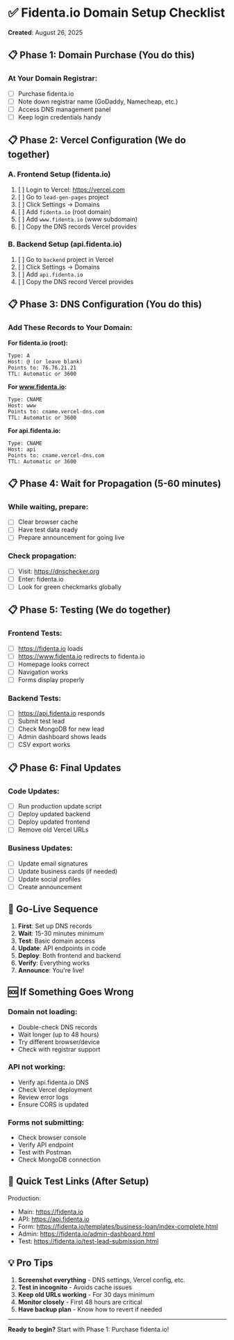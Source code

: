 # ✅ Fidenta.io Domain Setup Checklist
**Created**: August 26, 2025

## 📋 Phase 1: Domain Purchase (You do this)

### At Your Domain Registrar:
- [ ] Purchase fidenta.io
- [ ] Note down registrar name (GoDaddy, Namecheap, etc.)
- [ ] Access DNS management panel
- [ ] Keep login credentials handy

## 📋 Phase 2: Vercel Configuration (We do together)

### A. Frontend Setup (fidenta.io)
1. [ ] Login to Vercel: https://vercel.com
2. [ ] Go to `lead-gen-pages` project
3. [ ] Click Settings → Domains
4. [ ] Add `fidenta.io` (root domain)
5. [ ] Add `www.fidenta.io` (www subdomain)
6. [ ] Copy the DNS records Vercel provides

### B. Backend Setup (api.fidenta.io)
1. [ ] Go to `backend` project in Vercel
2. [ ] Click Settings → Domains
3. [ ] Add `api.fidenta.io`
4. [ ] Copy the DNS record Vercel provides

## 📋 Phase 3: DNS Configuration (You do this)

### Add These Records to Your Domain:

**For fidenta.io (root):**
```
Type: A
Host: @ (or leave blank)
Points to: 76.76.21.21
TTL: Automatic or 3600
```

**For www.fidenta.io:**
```
Type: CNAME
Host: www
Points to: cname.vercel-dns.com
TTL: Automatic or 3600
```

**For api.fidenta.io:**
```
Type: CNAME
Host: api
Points to: cname.vercel-dns.com
TTL: Automatic or 3600
```

## 📋 Phase 4: Wait for Propagation (5-60 minutes)

### While waiting, prepare:
- [ ] Clear browser cache
- [ ] Have test data ready
- [ ] Prepare announcement for going live

### Check propagation:
- [ ] Visit: https://dnschecker.org
- [ ] Enter: fidenta.io
- [ ] Look for green checkmarks globally

## 📋 Phase 5: Testing (We do together)

### Frontend Tests:
- [ ] https://fidenta.io loads
- [ ] https://www.fidenta.io redirects to fidenta.io
- [ ] Homepage looks correct
- [ ] Navigation works
- [ ] Forms display properly

### Backend Tests:
- [ ] https://api.fidenta.io responds
- [ ] Submit test lead
- [ ] Check MongoDB for new lead
- [ ] Admin dashboard shows leads
- [ ] CSV export works

## 📋 Phase 6: Final Updates

### Code Updates:
- [ ] Run production update script
- [ ] Deploy updated backend
- [ ] Deploy updated frontend
- [ ] Remove old Vercel URLs

### Business Updates:
- [ ] Update email signatures
- [ ] Update business cards (if needed)
- [ ] Update social profiles
- [ ] Create announcement

## 🚀 Go-Live Sequence

1. **First**: Set up DNS records
2. **Wait**: 15-30 minutes minimum
3. **Test**: Basic domain access
4. **Update**: API endpoints in code
5. **Deploy**: Both frontend and backend
6. **Verify**: Everything works
7. **Announce**: You're live!

## 🆘 If Something Goes Wrong

### Domain not loading:
- Double-check DNS records
- Wait longer (up to 48 hours)
- Try different browser/device
- Check with registrar support

### API not working:
- Verify api.fidenta.io DNS
- Check Vercel deployment
- Review error logs
- Ensure CORS is updated

### Forms not submitting:
- Check browser console
- Verify API endpoint
- Test with Postman
- Check MongoDB connection

## 📱 Quick Test Links (After Setup)

Production:
- Main: https://fidenta.io
- API: https://api.fidenta.io
- Form: https://fidenta.io/templates/business-loan/index-complete.html
- Admin: https://fidenta.io/admin-dashboard.html
- Test: https://fidenta.io/test-lead-submission.html

## 💡 Pro Tips

1. **Screenshot everything** - DNS settings, Vercel config, etc.
2. **Test in incognito** - Avoids cache issues
3. **Keep old URLs working** - For 30 days minimum
4. **Monitor closely** - First 48 hours are critical
5. **Have backup plan** - Know how to revert if needed

---

**Ready to begin?** Start with Phase 1: Purchase fidenta.io!